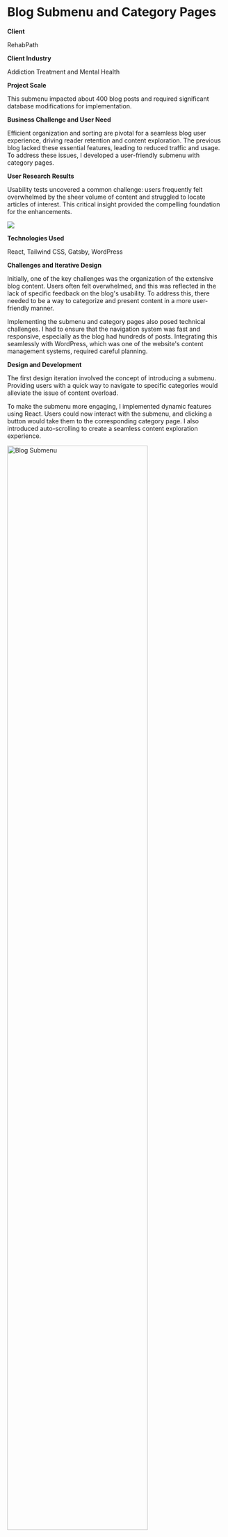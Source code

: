 # Blog Submenu and Category Pages

<b>Client</b>

RehabPath

<b>Client Industry</b>

Addiction Treatment and Mental Health

<b>Project Scale</b>

This submenu impacted about 400 blog posts and required significant database modifications for implementation.

<b>Business Challenge and User Need</b>

Efficient organization and sorting are pivotal for a seamless blog user experience, driving reader retention and content exploration. The previous blog lacked these essential features, leading to reduced traffic and usage. To address these issues, I developed a user-friendly submenu with category pages.

<b>User Research Results</b>

Usability tests uncovered a common challenge: users frequently felt overwhelmed by the sheer volume of content and struggled to locate articles of interest. This critical insight provided the compelling foundation for the enhancements.

<img src="https://i.imgur.com/qvLhXCk.png"/>

<b>Technologies Used</b>

React, Tailwind CSS, Gatsby, WordPress

<b>Challenges and Iterative Design</b>


Initially, one of the key challenges was the organization of the extensive blog content. Users often felt overwhelmed, and this was reflected in the lack of specific feedback on the blog's usability. To address this, there needed to be a way to categorize and present content in a more user-friendly manner.

Implementing the submenu and category pages also posed technical challenges. I had to ensure that the navigation system was fast and responsive, especially as the blog had hundreds of posts. Integrating this seamlessly with WordPress, which was one of the website's content management systems, required careful planning.

<b>Design and Development</b>

The first design iteration involved the concept of introducing a submenu. Providing users with a quick way to navigate to specific categories would alleviate the issue of content overload.

To make the submenu more engaging, I implemented dynamic features using React. Users could now interact with the submenu, and clicking a button would take them to the corresponding category page. I also introduced auto-scrolling to create a seamless content exploration experience.

<img src="https://i.imgur.com/upjGlHc.png" height="80%" width="80%" alt="Blog Submenu"/>
  
After some feedback from the design team, I made the following refinements to improve user navigation as well as overall visual presentation:

- When a chip (e.g., "Symptoms") was selected, it showed as selected on the "Symptoms" page, providing users with a clear indication of their current location within the navigation
- Clicking on a tab immediately took users to a parent page of that title, eliminating confusion caused by sub-categories being initially displayed
- Once on the parent page, which as denoted by a tab such as "Gathering Information", users could easily select a subcategory to narrow down results. To facilitate this, an additional chip labeled "All" was added. This chip was selected by default when clicking on a tab.

<img src="https://i.imgur.com/xONWX3N.jpg"/>


<b>Before Implementation</b>
<img src="https://i.imgur.com/qvLhXCk.png"/>

<b>After Implementation</b>
<img src="https://i.imgur.com/xONWX3N.jpg"/>

<b>Results and Achievements</b>

- 30% increase in page views for blog content
- 20% increase in time on page for blog content
